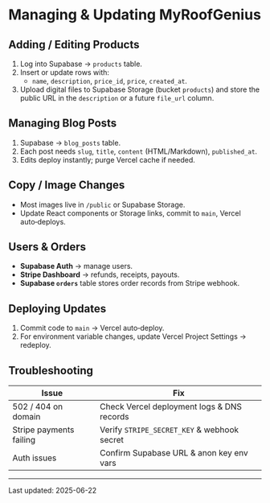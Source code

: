 # Managing & Updating MyRoofGenius

## Adding / Editing Products
1. Log into Supabase → `products` table.
2. Insert or update rows with:
   * `name`, `description`, `price_id`, `price`, `created_at`.
3. Upload digital files to Supabase Storage (bucket `products`) and store the public URL in the `description` or a future `file_url` column.

## Managing Blog Posts
1. Supabase → `blog_posts` table.
2. Each post needs `slug`, `title`, `content` (HTML/Markdown), `published_at`.
3. Edits deploy instantly; purge Vercel cache if needed.

## Copy / Image Changes
* Most images live in `/public` or Supabase Storage.
* Update React components or Storage links, commit to `main`, Vercel auto‑deploys.

## Users & Orders
* **Supabase Auth** → manage users.
* **Stripe Dashboard** → refunds, receipts, payouts.
* **Supabase `orders`** table stores order records from Stripe webhook.

## Deploying Updates
1. Commit code to `main` → Vercel auto‑deploy.
2. For environment variable changes, update Vercel Project Settings → redeploy.

## Troubleshooting
| Issue | Fix |
|-------|-----|
| 502 / 404 on domain | Check Vercel deployment logs & DNS records |
| Stripe payments failing | Verify `STRIPE_SECRET_KEY` & webhook secret |
| Auth issues | Confirm Supabase URL & anon key env vars |

---
Last updated: 2025-06-22
